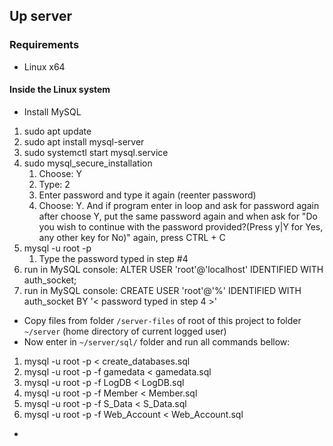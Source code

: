 ## Up server

### Requirements

- Linux x64

#### Inside the Linux system

- Install MySQL

1. sudo apt update
2. sudo apt install mysql-server
3. sudo systemctl start mysql.service
4. sudo mysql_secure_installation
    1. Choose: Y
    2. Type: 2
    3. Enter password and type it again (reenter password)
    4. Choose: Y. And if program enter in loop and ask for password again after choose Y, put the same password again and when ask for "Do you wish to continue with the password provided?(Press y|Y for Yes, any other key for No)" again, press CTRL + C
5. mysql -u root -p
    1. Type the password typed in step #4
6. run in MySQL console: ALTER USER 'root'@'localhost' IDENTIFIED WITH auth_socket;
7. run in MySQL console: CREATE USER 'root'@'%' IDENTIFIED WITH auth_socket BY '< password typed in step 4 >'

- Copy files from folder `/server-files` of root of this project to folder `~/server` (home directory of current logged user)
- Now enter in `~/server/sql/` folder and run all commands bellow:

1. mysql -u root -p < create_databases.sql
2. mysql -u root -p -f gamedata < gamedata.sql
3. mysql -u root -p -f LogDB < LogDB.sql
4. mysql -u root -p -f Member < Member.sql
5. mysql -u root -p -f S_Data < S_Data.sql
6. mysql -u root -p -f Web_Account < Web_Account.sql

- 